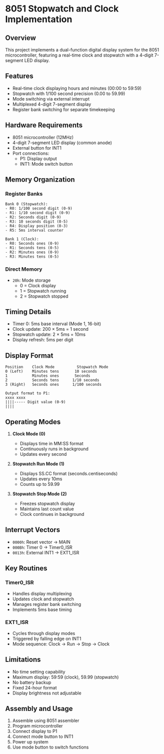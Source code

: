 # 8051 Stopwatch and Clock Implementation

## Overview
This project implements a dual-function digital display system for the 8051 microcontroller, featuring a real-time clock and stopwatch with a 4-digit 7-segment LED display.

## Features
- Real-time clock displaying hours and minutes (00:00 to 59:59)
- Stopwatch with 1/100 second precision (0.00 to 59.99)
- Mode switching via external interrupt
- Multiplexed 4-digit 7-segment display
- Register bank switching for separate timekeeping

## Hardware Requirements
- 8051 microcontroller (12MHz)
- 4-digit 7-segment LED display (common anode)
- External button for INT1
- Port connections:
  - P1: Display output
  - INT1: Mode switch button

## Memory Organization

### Register Banks
```
Bank 0 (Stopwatch):
- R0: 1/100 second digit (0-9)
- R1: 1/10 second digit (0-9)
- R2: Seconds digit (0-9)
- R3: 10 seconds digit (0-5)
- R4: Display position (0-3)
- R5: 5ms interval counter

Bank 1 (Clock):
- R0: Seconds ones (0-9)
- R1: Seconds tens (0-5)
- R2: Minutes ones (0-9)
- R3: Minutes tens (0-5)
```

### Direct Memory
- `20h`: Mode storage
  - 0 = Clock display
  - 1 = Stopwatch running
  - 2 = Stopwatch stopped

## Timing Details
- Timer 0: 5ms base interval (Mode 1, 16-bit)
- Clock update: 200 × 5ms = 1 second
- Stopwatch update: 2 × 5ms = 10ms
- Display refresh: 5ms per digit

## Display Format
```
Position    Clock Mode          Stopwatch Mode
0 (Left)    Minutes tens       10 seconds
1           Minutes ones       Seconds
2           Seconds tens      1/10 seconds
3 (Right)   Seconds ones      1/100 seconds

Output format to P1:
xxxx xxxx
||||----- Digit value (0-9)
||||
```

## Operating Modes
1. **Clock Mode (0)**
   - Displays time in MM:SS format
   - Continuously runs in background
   - Updates every second

2. **Stopwatch Run Mode (1)**
   - Displays SS.CC format (seconds.centiseconds)
   - Updates every 10ms
   - Counts up to 59.99

3. **Stopwatch Stop Mode (2)**
   - Freezes stopwatch display
   - Maintains last count value
   - Clock continues in background

## Interrupt Vectors
- `0000h`: Reset vector → MAIN
- `000Bh`: Timer 0 → Timer0_ISR
- `0013h`: External INT1 → EXT1_ISR

## Key Routines

### Timer0_ISR
- Handles display multiplexing
- Updates clock and stopwatch
- Manages register bank switching
- Implements 5ms base timing

### EXT1_ISR
- Cycles through display modes
- Triggered by falling edge on INT1
- Mode sequence: Clock → Run → Stop → Clock

## Limitations
- No time setting capability
- Maximum display: 59:59 (clock), 59.99 (stopwatch)
- No battery backup
- Fixed 24-hour format
- Display brightness not adjustable

## Assembly and Usage
1. Assemble using 8051 assembler
2. Program microcontroller
3. Connect display to P1
4. Connect mode button to INT1
5. Power up system
6. Use mode button to switch functions